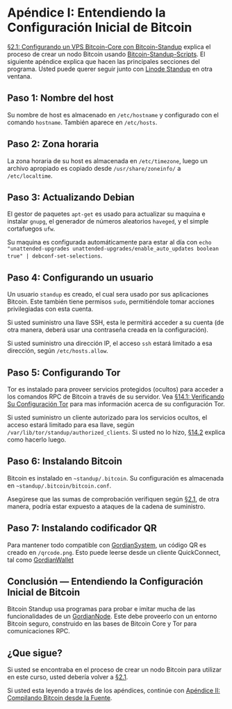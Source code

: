 # Apéndice I: Entendiendo la Configuración Inicial de Bitcoin

[§2.1: Configurando un VPS Bitcoin-Core con Bitcoin-Standup](02_1_Configurando_un_Bitcoin-Core_VPS_con_StackScript.md) explica el proceso de crear un nodo Bitcoin usando [Bitcoin-Standup-Scripts](https://github.com/BlockchainCommons/Bitcoin-Standup-Scripts). El siguiente apéndice explica que hacen las principales secciones del programa. Usted puede querer seguir junto con [Linode Standup](https://github.com/BlockchainCommons/Bitcoin-Standup-Scripts/blob/master/Scripts/LinodeStandUp.sh) en otra ventana.

## Paso 1: Nombre del host

Su nombre de host es almacenado en `/etc/hostname` y configurado con el comando `hostname`. También aparece en `/etc/hosts`.

## Paso 2: Zona horaria

La zona horaria de su host es almacenada en `/etc/timezone`, luego un archivo apropiado es copiado desde `/usr/share/zoneinfo/` a `/etc/localtime`.

## Paso 3: Actualizando Debian

El gestor de paquetes `apt-get` es usado para actualizar su maquina e instalar `gnupg`, el generador de números aleatorios `haveged`, y el simple cortafuegos `ufw`.

Su maquina es configurada automáticamente para estar al día con `echo "unattended-upgrades unattended-upgrades/enable_auto_updates boolean true" | debconf-set-selections`.

## Paso 4: Configurando un usuario

Un usuario `standup` es creado, el cual sera usado por sus aplicaciones Bitcoin. Este también tiene permisos `sudo`, permitiéndole tomar acciones privilegiadas con esta cuenta.

Si usted suministro una llave SSH, esta le permitirá acceder a su cuenta (de otra manera, deberá usar una contraseña creada en la configuración).

Si usted suministro una dirección IP, el acceso `ssh` estará limitado a esa dirección, según `/etc/hosts.allow`.

## Paso 5: Configurando Tor

Tor es instalado para proveer servicios protegidos (ocultos) para acceder a los comandos RPC de Bitcoin a través de su servidor. Vea [§14.1: Verificando Su Configuración Tor](14_1_Verificando_Su_Configuracion_Tor.md) para mas información acerca de su configuración Tor.

Si usted suministro un cliente autorizado para los servicios ocultos, el acceso estará limitado para esa llave, según `/var/lib/tor/standup/authorized_clients`. Si usted no lo hizo, [§14.2](14_2_Cambiando_Sus_Servicios_Bitcoin_Ocultos.md) explica como hacerlo luego.

## Paso 6: Instalando Bitcoin

Bitcoin es instalado en `~standup/.bitcoin`. Su configuración es almacenada en `~standup/.bitcoin/bitcoin.conf`. 

Asegúrese que las sumas de comprobación verifiquen según [§2.1](02_1_Configurando_un_Bitcoin-Core_VPS_con_StackScript.md), de otra manera, podría estar expuesto a ataques de la cadena de suministro.

## Paso 7: Instalando codificador QR

Para mantener todo compatible con [GordianSystem](https://github.com/BlockchainCommons/GordianSystem), un código QR es creado en `/qrcode.png`. Esto puede leerse desde un cliente QuickConnect, tal como [GordianWallet](https://github.com/BlockchainCommons/GordianWallet-iOS)

## Conclusión — Entendiendo la Configuración Inicial de Bitcoin

Bitcoin Standup usa programas para probar e imitar mucha de las funcionalidades de un [GordianNode](https://github.com/BlockchainCommons/GordianNode-macOS). Este debe proveerlo con un entorno Bitcoin seguro, construido en las bases de Bitcoin Core y Tor para comunicaciones RPC.

## ¿Que sigue?

Si usted se encontraba en el proceso de crear un nodo Bitcoin para utilizar en este curso, usted debería volver a [§2.1](02_1_Configurando_un_Bitcoin-Core_VPS_con_StackScript.md).

Si usted esta leyendo a través de los apéndices, continúe con [Apéndice II: Compilando Bitcoin desde la Fuente](A2_0_Compilando_Bitcoin_desde_la_Fuente.md).
